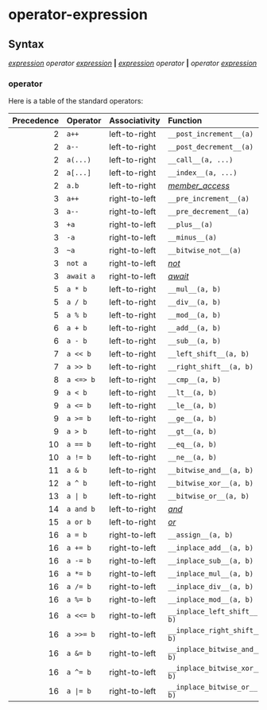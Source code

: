 # operator-expression

## Syntax

[_expression_](expression.md) _operator_ [_expression_](expression.md) __|__
[_expression_](expression.md) _operator_ __|__
_operator_ [_expression_](expression.md)

### operator

Here is a table of the standard operators:

 | Precedence | Operator  | Associativity | Function                           |
 | ----------:|:--------- |:------------- |:---------------------------------- |
 |          2 | `a++`     | left-to-right | `__post_increment__(a)`            |
 |          2 | `a--`     | left-to-right | `__post_decrement__(a)`            |
 |          2 | `a(...)`  | left-to-right | `__call__(a, ...)`                 |
 |          2 | `a[...]`  | left-to-right | `__index__(a, ...)`                |
 |          2 | `a.b`     | left-to-right | [_member_access_](member_acces.md) |
 |          3 | `a++`     | right-to-left | `__pre_increment__(a)`             |
 |          3 | `a--`     | right-to-left | `__pre_decrement__(a)`             |
 |          3 | `+a`      | right-to-left | `__plus__(a)`                      |
 |          3 | `-a`      | right-to-left | `__minus__(a)`                     |
 |          3 | `~a`      | right-to-left | `__bitwise_not__(a)`               |
 |          3 | `not a`   | right-to-left | [_not_](not.md)                    |    
 |          3 | `await a` | right-to-left | [_await_](await.md)                |    
 |          5 | `a * b`   | left-to-right | `__mul__(a, b)`                    |
 |          5 | `a / b`   | left-to-right | `__div__(a, b)`                    |
 |          5 | `a % b`   | left-to-right | `__mod__(a, b)`                    |
 |          6 | `a + b`   | left-to-right | `__add__(a, b)`                    |
 |          6 | `a - b`   | left-to-right | `__sub__(a, b)`                    |
 |          7 | `a << b`  | left-to-right | `__left_shift__(a, b)`             |
 |          7 | `a >> b`  | left-to-right | `__right_shift__(a, b)`            |
 |          8 | `a <=> b` | left-to-right | `__cmp__(a, b)`                    |
 |          9 | `a < b`   | left-to-right | `__lt__(a, b)`                     |
 |          9 | `a <= b`  | left-to-right | `__le__(a, b)`                     |
 |          9 | `a >= b`  | left-to-right | `__ge__(a, b)`                     |
 |          9 | `a > b`   | left-to-right | `__gt__(a, b)`                     |
 |         10 | `a == b`  | left-to-right | `__eq__(a, b)`                     |
 |         10 | `a != b`  | left-to-right | `__ne__(a, b)`                     |
 |         11 | `a & b`   | left-to-right | `__bitwise_and__(a, b)`            |
 |         12 | `a ^ b`   | left-to-right | `__bitwise_xor__(a, b)`            |
 |         13 | `a \| b`  | left-to-right | `__bitwise_or__(a, b)`             |
 |         14 | `a and b` | left-to-right | [_and_](and.md)                    |
 |         15 | `a or b`  | left-to-right | [_or_](or.md)                      |
 |         16 | `a = b`   | right-to-left | `__assign__(a, b)`                 |
 |         16 | `a += b`  | right-to-left | `__inplace_add__(a, b)`            |
 |         16 | `a -= b`  | right-to-left | `__inplace_sub__(a, b)`            |
 |         16 | `a *= b`  | right-to-left | `__inplace_mul__(a, b)`            |
 |         16 | `a /= b`  | right-to-left | `__inplace_div__(a, b)`            |
 |         16 | `a %= b`  | right-to-left | `__inplace_mod__(a, b)`            |
 |         16 | `a <<= b` | right-to-left | `__inplace_left_shift__(a, b)`     |
 |         16 | `a >>= b` | right-to-left | `__inplace_right_shift__(a, b)`    |
 |         16 | `a &= b`  | right-to-left | `__inplace_bitwise_and__(a, b)`    |
 |         16 | `a ^= b`  | right-to-left | `__inplace_bitwise_xor__(a, b)`    |
 |         16 | `a \|= b`  | right-to-left | `__inplace_bitwise_or__(a, b)`    |


     
